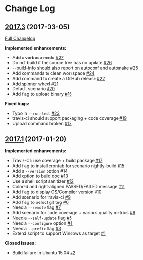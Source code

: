 # Change Log

## [2017.3](https://github.com/OpenAADL/ocarina-build/tree/2017.3) (2017-03-05)
[Full Changelog](https://github.com/OpenAADL/ocarina-build/compare/2017.1...2017.3)

**Implemented enhancements:**

- Add a verbose mode [\#27](https://github.com/OpenAADL/ocarina-build/issues/27)
- Do not build if the source tree has no update [\#26](https://github.com/OpenAADL/ocarina-build/issues/26)
- --build-info should also report on autoconf and automake [\#25](https://github.com/OpenAADL/ocarina-build/issues/25)
- Add commands to clean workspace [\#24](https://github.com/OpenAADL/ocarina-build/issues/24)
- Add command to create a GitHub release [\#22](https://github.com/OpenAADL/ocarina-build/issues/22)
- Add spinner wheel [\#21](https://github.com/OpenAADL/ocarina-build/issues/21)
- Default scenario [\#20](https://github.com/OpenAADL/ocarina-build/issues/20)
- Add flag to upload binary [\#16](https://github.com/OpenAADL/ocarina-build/issues/16)

**Fixed bugs:**

- Typo in `--run-test` [\#23](https://github.com/OpenAADL/ocarina-build/issues/23)
- travis-ci should support packaging + code coverage [\#19](https://github.com/OpenAADL/ocarina-build/issues/19)
- Upload command broken [\#18](https://github.com/OpenAADL/ocarina-build/issues/18)

## [2017.1](https://github.com/OpenAADL/ocarina-build/tree/2017.1) (2017-01-20)
**Implemented enhancements:**

- Travis-CI: use coverage + build package [\#17](https://github.com/OpenAADL/ocarina-build/issues/17)
- Add flag to install crontab for scenario nightly-build [\#15](https://github.com/OpenAADL/ocarina-build/issues/15)
- Add a `--version` option [\#14](https://github.com/OpenAADL/ocarina-build/issues/14)
- Add option to build doc [\#13](https://github.com/OpenAADL/ocarina-build/issues/13)
- Use a shell script sanitizer [\#12](https://github.com/OpenAADL/ocarina-build/issues/12)
- Colored and right-aligned PASSED/FAILED message [\#11](https://github.com/OpenAADL/ocarina-build/issues/11)
- Add  flag to display OS/Compiler version [\#10](https://github.com/OpenAADL/ocarina-build/issues/10)
- Add scenario for travis-ci [\#9](https://github.com/OpenAADL/ocarina-build/issues/9)
- Add flag to select git tag [\#8](https://github.com/OpenAADL/ocarina-build/issues/8)
- Need a `--remote` flag [\#7](https://github.com/OpenAADL/ocarina-build/issues/7)
- Add scenario for code coverage + various quality metrics [\#6](https://github.com/OpenAADL/ocarina-build/issues/6)
- Need a `--self-update` flag [\#5](https://github.com/OpenAADL/ocarina-build/issues/5)
- Need a `--configure` option [\#4](https://github.com/OpenAADL/ocarina-build/issues/4)
- Need a `--prefix` flag [\#3](https://github.com/OpenAADL/ocarina-build/issues/3)
- Extend script to support Windows as target [\#1](https://github.com/OpenAADL/ocarina-build/issues/1)

**Closed issues:**

- Build failure in Ubuntu 15.04 [\#2](https://github.com/OpenAADL/ocarina-build/issues/2)

